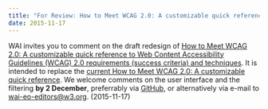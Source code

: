 ```yaml
---
title: "For Review: How to Meet WCAG 2.0: A customizable quick reference"
date: 2015-11-17
---
```

<p>WAI invites you to comment on the draft redesign of <a href="http://w3c.github.io/wai-wcag-quickref/">How to Meet WCAG 2.0: A customizable quick reference to Web Content Accessibility Guidelines (WCAG) 2.0 requirements (success criteria) and techniques</a>. It is intended to replace the <a href="https://www.w3.org/WAI/WCAG20/quickref/">current How to Meet WCAG 2.0: A customizable quick reference</a>. We welcome comments on the user interface and the filtering <strong>by 2 December</strong>, preferrably via <a href="https://github.com/w3c/wai-quick-start/issues/new">GitHub</a>, or alternatively via e-mail to <a href="mailto:wai-eo-editors@w3.org">wai-eo-editors@w3.org</a>.  (<span class="date">2015-11-17</span>)</p>